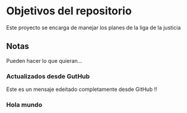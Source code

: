 # Objetivos del repositorio

Este proyecto se encarga de manejar los planes de la liga de la justicia


## Notas
Pueden hacer lo que quieran...

### Actualizados desde GutHub
Este es un mensaje edeitado completamente desde GitHub !!

### Hola mundo
